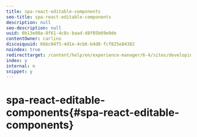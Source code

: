 ```yaml
---
title: spa-react-editable-components
seo-title: spa-react-editable-components
description: null
seo-description: null
uuid: 0b13e00a-8f61-4c8c-baad-d8f05b69e0de
contentOwner: carlino
discoiquuid: 6bbc04f5-4d1e-4cb6-b4d8-fcf825e84382
noindex: true
redirecttarget: /content/help/en/experience-manager/6-4/sites/developing/using/reference-materials
index: y
internal: n
snippet: y
---
```


# spa-react-editable-components{#spa-react-editable-components}

